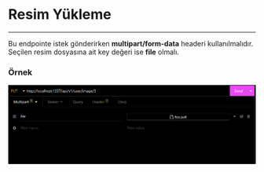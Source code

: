 # Resim Yükleme
---
Bu endpointe istek gönderirken **multipart/form-data** headeri kullanılmalıdır. Seçilen resim dosyasına ait key değeri ise **file** olmalı.

### Örnek

![Image](https://raw.githubusercontent.com/daddydemir/Kirtasite/main/images/image.png)